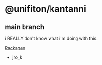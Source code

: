 # @unifiton/kantanni
## main branch


i REALLY don't know what i'm doing with this.

[Packages](https://github.com/unifiton/kantanni/packages)

- jro_k

